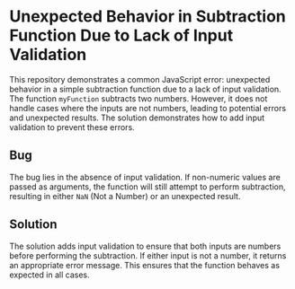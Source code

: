 # Unexpected Behavior in Subtraction Function Due to Lack of Input Validation

This repository demonstrates a common JavaScript error: unexpected behavior in a simple subtraction function due to a lack of input validation. The function `myFunction` subtracts two numbers. However, it does not handle cases where the inputs are not numbers, leading to potential errors and unexpected results. The solution demonstrates how to add input validation to prevent these errors.

## Bug

The bug lies in the absence of input validation. If non-numeric values are passed as arguments, the function will still attempt to perform subtraction, resulting in either `NaN` (Not a Number) or an unexpected result. 

## Solution

The solution adds input validation to ensure that both inputs are numbers before performing the subtraction. If either input is not a number, it returns an appropriate error message. This ensures that the function behaves as expected in all cases.